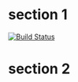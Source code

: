 # section 1

[![Build Status](https://travis-ci.org/magician/wonders.svg?branch=main)](https://travis-ci.org/magician/wonders)

# section 2

[travis-ci-2]: https://travis-ci.org/magician/incompatible
